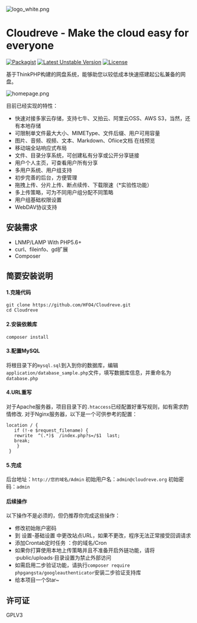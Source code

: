 ![logo_white.png](https://raw.githubusercontent.com/HFO4/Cloudreve/master/static/img/logo_white.png)

Cloudreve - Make the cloud easy for everyone
=========================
[![Packagist](https://img.shields.io/packagist/v/HFO4/Cloudreve.svg)]()
[![Latest Unstable Version](https://poser.pugx.org/hfo4/cloudreve/v/unstable)](https://packagist.org/packages/hfo4/cloudreve)
[![License](https://poser.pugx.org/hfo4/cloudreve/license)](https://packagist.org/packages/hfo4/cloudreve)

基于ThinkPHP构建的网盘系统，能够助您以较低成本快速搭建起公私兼备的网盘。

![homepage.png](https://download.aoaoao.me/homepage.png)

目前已经实现的特性：

* 快速对接多家云存储，支持七牛、又拍云、阿里云OSS、AWS S3，当然，还有本地存储
* 可限制单文件最大大小、MIMEType、文件后缀、用户可用容量
* 图片、音频、视频、文本、Markdown、Ofiice文档 在线预览
* 移动端全站响应式布局
* 文件、目录分享系统，可创建私有分享或公开分享链接
* 用户个人主页，可查看用户所有分享
* 多用户系统、用户组支持
* 初步完善的后台，方便管理
* 拖拽上传、分片上传、断点续传、下载限速（*实验性功能）
* 多上传策略，可为不同用户组分配不同策略
* 用户组基础权限设置
* WebDAV协议支持

安装需求
------------
* LNMP/LAMP With PHP5.6+
* curl、fileinfo、gd扩展
* Composer

简要安装说明
------------
#### 1.克隆代码
```
git clone https://github.com/HFO4/Cloudreve.git
cd Cloudreve
```
#### 2.安装依赖库
```
composer install
```
#### 3.配置MySQL
将根目录下的`mysql.sql`到入到你的数据库，编辑`application/database_sample.php`文件，填写数据库信息，并重命名为`database.php`

#### 4.URL重写
对于Apache服务器，项目目录下的`.htaccess`已经配置好重写规则，如有需求酌情修改.
对于Nginx服务器，以下是一个可供参考的配置：
```
location / {
   if (!-e $request_filename) {
   rewrite  ^(.*)$  /index.php?s=/$1  last;
   break;
    }
 }
 ```
#### 5.完成
后台地址：`http://您的域名/Admin` 初始用户名：`admin@cloudreve.org` 初始密码：`admin`
#### 后续操作
以下操作不是必须的，但仍推荐你完成这些操作：
* 修改初始账户密码
* 到 设置-基础设置 中更改站点URL，如果不更改，程序无法正常接受回调请求
* 添加Crontab定时任务 ：你的域名/Cron
* 如果你打算使用本地上传策略并且不准备开启外链功能，请将·public/uploads·目录设置为禁止外部访问
* 如需启用二步验证功能，请执行`composer require phpgangsta/googleauthenticator`安装二步验证支持库
* 给本项目一个Star~

许可证
------------
GPLV3
